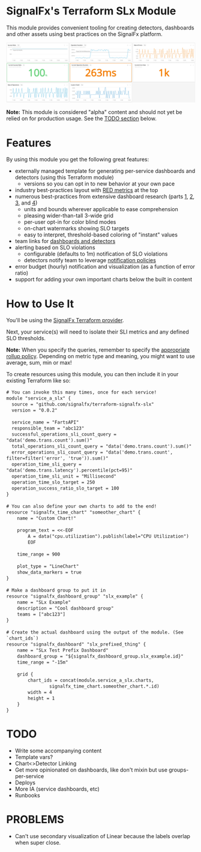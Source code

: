 # SignalFx's Terraform SLx Module

This module provides convenient tooling for creating detectors, dashboards and other assets using best practices on the SignalFx platform.

![Example Dashboard](images/example.png?raw=true)

**Note:** This module is considered "alpha" content and should not yet be relied on for production usage. See the [TODO section](#TODO) below.

# Features

By using this module you get the following great features:

* externally managed template for generating per-service dashboards and detectors (using this Terraform module)
  * versions so you can opt in to new behavior at your own pace
* industry best-practices layout with [RED metrics](https://www.weave.works/blog/the-red-method-key-metrics-for-microservices-architecture/) at the top
* numerous best-practices from extensive dashboard research (parts [1](http://onemogin.com/observability/dashboards/practitioners-guide-to-system-dashboard-design.html), [2](http://onemogin.com/observability/dashboards/practitioners-guide-to-system-dashboard-design-p2.html), [3](http://onemogin.com/observability/dashboards/practitioners-guide-to-system-dashboard-design-p3.html), and [4](http://onemogin.com/observability/dashboards/practitioners-guide-to-system-dashboard-design-p4.html))
  * units and bounds wherever applicable to ease comprehension
  * pleasing wider-than-tall 3-wide grid
  * per-user opt-in for color blind modes
  * on-chart watermarks showing SLO targets
  * easy to interpret, threshold-based coloring of "instant" values
* team links for [dashboards and detectors](https://docs.signalfx.com/en/latest/managing/teams/link-content.html)
* alerting based on SLO violations
  * configurable (defaults to 1m) notification of SLO violations
  * detectors notify team to leverage [notification policies](https://docs.signalfx.com/en/latest/managing/teams/team-notifications.html)
* error budget (hourly) notification and visualization (as a function of error ratio)
* support for adding your own important charts below the built in content

# How to Use It

You'll be using the [SignalFx Terraform provider](https://github.com/terraform-providers/terraform-provider-signalfx).

Next, your service(s) will need to isolate their SLI metrics and any defined SLO thresholds.

**Note:** When you specify the queries, remember to specify the [appropriate rollup policy](https://docs.signalfx.com/en/latest/reference/analytics-docs/intro-analytics.html#rollup-policies). Depending on metric type and meaning, you might want to use average, sum, min or max!

To create resources using this module, you can then include it in your existing Terraform like so:

```
# You can invoke this many times, once for each service!
module "service_a_slx" {
  source = "github.com/signalfx/terraform-signalfx-slx"
  version = "0.0.2"

  service_name = "FartsAPI"
  responsible_team = "abc123"
  successful_operations_sli_count_query = "data('demo.trans.count').sum()"
  total_operations_sli_count_query = "data('demo.trans.count').sum()"
  error_operations_sli_count_query = "data('demo.trans.count', filter=filter('error', 'true')).sum()"
  operation_time_sli_query = "data('demo.trans.latency').percentile(pct=95)"
  operation_time_sli_unit = "Millisecond"
  operation_time_slo_target = 250
  operation_success_ratio_slo_target = 100
}

# You can also define your own charts to add to the end!
resource "signalfx_time_chart" "someother_chart" {
    name = "Custom Chart!"

    program_text = <<-EOF
        A = data("cpu.utilization").publish(label="CPU Utilization")
        EOF

    time_range = 900

    plot_type = "LineChart"
    show_data_markers = true
}

# Make a dashboard group to put it in
resource "signalfx_dashboard_group" "slx_example" {
    name = "SLx Example"
    description = "Cool dashboard group"
    teams = ["abc123"]
}

# Create the actual dashboard using the output of the module. (See `chart_ids`)
resource "signalfx_dashboard" "slx_prefixed_thing" {
    name = "SLx Test Prefix Dashboard"
    dashboard_group = "${signalfx_dashboard_group.slx_example.id}"
    time_range = "-15m"

    grid {
        chart_ids = concat(module.service_a_slx.charts,
                signalfx_time_chart.someother_chart.*.id)
        width = 4
        height = 1
    }
}
```

# TODO

* Write some accompanying content
* Template vars?
* Chart<>Detector Linking
* Get more opinionated on dashboards, like don't mixin but use groups-per-service
* Deploys
* More IA (service dashboards, etc)
* Runbooks

# PROBLEMS

* Can't use secondary visualization of Linear because the labels overlap when super close.
